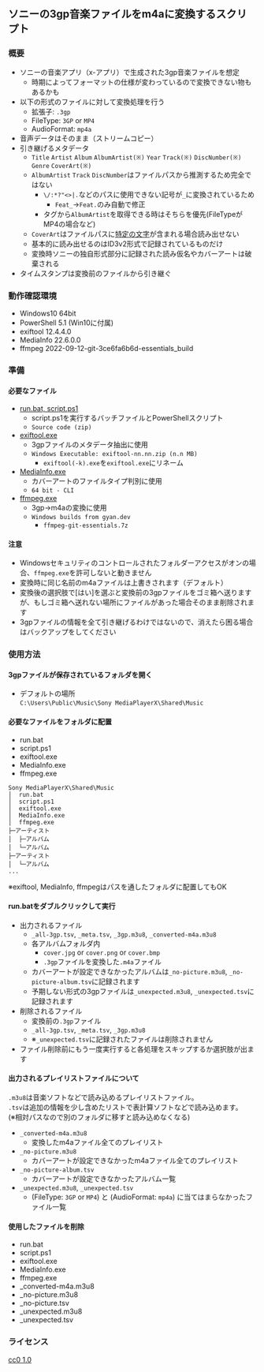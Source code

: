 ## ソニーの3gp音楽ファイルをm4aに変換するスクリプト

### 概要
- ソニーの音楽アプリ（x-アプリ）で生成された3gp音楽ファイルを想定
  - 時期によってフォーマットの仕様が変わっているので変換できない物もあるかも
- 以下の形式のファイルに対して変換処理を行う
  - 拡張子: `.3gp`
  - FileType: `3GP` or `MP4`
  - AudioFormat: `mp4a`
- 音声データはそのまま（ストリームコピー）
- 引き継げるメタデータ
  - `Title` `Artist` `Album` `AlbumArtist(※)` `Year` `Track(※)` `DiscNumber(※)` `Genre` `CoverArt(※)`
  - `AlbumArtist` `Track` `DiscNumber`はファイルパスから推測するため完全ではない
    - `\/:*?"<>|.`などのパスに使用できない記号が`_`に変換されているため
      - `Feat_`→`Feat.`のみ自動で修正
    - タグから`AlbumArtist`を取得できる時はそちらを優先(FileTypeがMP4の場合など)
  - `CoverArt`はファイルパスに[特定の文字](https://www.google.com/search?q=0x5c%E5%95%8F%E9%A1%8C)が含まれる場合読み出せない
  - 基本的に読み出せるのはID3v2形式で記録されているものだけ
  - 変換時ソニーの独自形式部分に記録された読み仮名やカバーアートは破棄される
- タイムスタンプは変換前のファイルから引き継ぐ



### 動作確認環境
- Windows10 64bit
- PowerShell 5.1 (Win10に付属)
- exiftool 12.4.4.0
- MediaInfo 22.6.0.0
- ffmpeg 2022-09-12-git-3ce6fa6b6d-essentials_build



### 準備
#### 必要なファイル
- [run.bat, script.ps1](https://github.com/Twilyze/3gp-to-m4a/releases)
  - script.ps1を実行するバッチファイルとPowerShellスクリプト
  - `Source code (zip)`
- [exiftool.exe](https://exiftool.org/)
  - 3gpファイルのメタデータ抽出に使用
  - `Windows Executable: exiftool-nn.nn.zip (n.n MB)`
    - `exiftool(-k).exe`を`exiftool.exe`にリネーム
- [MediaInfo.exe](https://mediaarea.net/en/MediaInfo/Download/Windows)
  - カバーアートのファイルタイプ判別に使用
  - `64 bit - CLI`
- [ffmpeg.exe](https://ffmpeg.org/download.html#build-windows)
  - 3gp→m4aの変換に使用
  - `Windows builds from gyan.dev`
    - `ffmpeg-git-essentials.7z`


#### 注意
- Windowsセキュリティのコントロールされたフォルダーアクセスがオンの場合、`ffmpeg.exe`を許可しないと動きません
- 変換時に同じ名前のm4aファイルは上書きされます（デフォルト）
- 変換後の選択肢で[はい]を選ぶと変換前の3gpファイルをゴミ箱へ送りますが、もしゴミ箱へ送れない場所にファイルがあった場合そのまま削除されます
- 3gpファイルの情報を全て引き継げるわけではないので、消えたら困る場合はバックアップをしてください



### 使用方法
#### 3gpファイルが保存されているフォルダを開く
- デフォルトの場所  
`C:\Users\Public\Music\Sony MediaPlayerX\Shared\Music`


#### 必要なファイルをフォルダに配置
- run.bat
- script.ps1
- exiftool.exe
- MediaInfo.exe
- ffmpeg.exe
```
Sony MediaPlayerX\Shared\Music
│  run.bat
│  script.ps1
│  exiftool.exe
│  MediaInfo.exe
│  ffmpeg.exe
├─アーティスト
│  ├─アルバム
│  └─アルバム
├─アーティスト
│  └─アルバム
...
```
※exiftool, MediaInfo, ffmpegはパスを通したフォルダに配置してもOK


#### run.batをダブルクリックして実行
- 出力されるファイル
  - `_all-3gp.tsv`, `_meta.tsv`, `_3gp.m3u8`, `_converted-m4a.m3u8`
  - 各アルバムフォルダ内
    - `cover.jpg` or `cover.png` or `cover.bmp`
    - `.3gp`ファイルを変換した`.m4a`ファイル
  - カバーアートが設定できなかったアルバムは`_no-picture.m3u8`, `_no-picture-album.tsv`に記録されます
  - 予期しない形式の3gpファイルは`_unexpected.m3u8`, `_unexpected.tsv`に記録されます
- 削除されるファイル
  - 変換前の`.3gp`ファイル
  - `_all-3gp.tsv`, `_meta.tsv`, `_3gp.m3u8`
  - ※`_unexpected.tsv`に記録されたファイルは削除されません
- ファイル削除前にもう一度実行すると各処理をスキップするか選択肢が出ます


#### 出力されるプレイリストファイルについて
`.m3u8`は音楽ソフトなどで読み込めるプレイリストファイル。  
`.tsv`は追加の情報を少し含めたリストで表計算ソフトなどで読み込めます。  
(※相対パスなので別のフォルダに移すと読み込めなくなる)

- `_converted-m4a.m3u8`
  - 変換したm4aファイル全てのプレイリスト
- `_no-picture.m3u8`
  - カバーアートが設定できなかったm4aファイル全てのプレイリスト
- `_no-picture-album.tsv`
  - カバーアートが設定できなかったアルバム一覧
- `_unexpected.m3u8`, `_unexpected.tsv`
  - (FileType: `3GP` or `MP4`) と (AudioFormat: `mp4a`) に当てはまらなかったファイル一覧


#### 使用したファイルを削除
- run.bat
- script.ps1
- exiftool.exe
- MediaInfo.exe
- ffmpeg.exe
- _converted-m4a.m3u8
- _no-picture.m3u8
- _no-picture.tsv
- _unexpected.m3u8
- _unexpected.tsv



### ライセンス
[cc0 1.0](/LICENSE)
